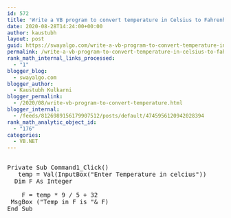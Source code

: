 ```yaml
---
id: 572
title: 'Write a VB program to convert temperature in Celsius to Fahrenheit and result should           display into message box. (Accept input through input box)'
date: 2020-08-28T14:24:00+00:00
author: kaustubh
layout: post
guid: https://swayalgo.com/write-a-vb-program-to-convert-temperature-in-celsius-to-fahrenheit-and-result-should-display-into-message-box-accept-input-through-input-box/
permalink: /write-a-vb-program-to-convert-temperature-in-celsius-to-fahrenheit-and-result-should-display-into-message-box-accept-input-through-input-box/
rank_math_internal_links_processed:
  - "1"
blogger_blog:
  - swayalgo.com
blogger_author:
  - Kaustubh Kulkarni
blogger_permalink:
  - /2020/08/write-vb-program-to-convert-temperature.html
blogger_internal:
  - /feeds/8126989156179907512/posts/default/4745956120942028394
rank_math_analytic_object_id:
  - "176"
categories:
  - VB.NET
---
```

<pre><br />Private Sub Command1_Click()<br />	temp = Val(InputBox("Enter Temperature in celcius"))<br />	Dim F As Integer<br /><br />	F = temp * 9 / 5 + 32<br />	MsgBox ("Temp in F is "& F)<br />End Sub<br /><br /></pre>